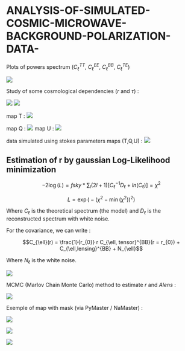 # ANALYSIS-OF-SIMULATED-COSMIC-MICROWAVE-BACKGROUND-POLARIZATION-DATA-
Plots of powers spectrum ($C_\ell^{TT}$, $C_\ell^{EE}$, $C_\ell^{BB}$, $C_\ell^{TE}$)


![](https://i.imgur.com/lhL00Sf.jpg)

Study of some cosmological dependencies ($r$ and $\tau$) : 

![](https://i.imgur.com/KUtmMSe.jpg)
![](https://i.imgur.com/F6iAZus.jpg)

map T : 
![](https://i.imgur.com/WyJoxK6.jpg)

map Q : 
![](https://i.imgur.com/IqkyrQK.jpg)
map U : 
![](https://i.imgur.com/7gD6n64.jpg)

data simulated using stokes parameters maps (T,Q,U) : 
![](https://i.imgur.com/ryl93Wx.jpg)

Estimation of r by gaussian Log-Likelihood minimization
---------------------------------------------------------
 
$$-2 \log(L) =  fsky * \sum_{l} (2l+1)[C_{\ell}^{-1} D_{\ell} + ln(C_{\ell})] = \chi^{2}$$

$$ L = \exp\Big(-\left(\chi^{2} - \min(\chi^{2})\right)^{2}\Big) $$

Where $C_{\ell}$ is the theoretical spectrum (the model) and $D_{\ell}$ is the reconstructed spectrum with white noise. 

For the covariance, we can write : 

$$C_{\ell}(r) = \frac{1}{r_{0}} r  C_{\ell, tensor}^{BB}(r = r_{0}) + C_{\ell,lensing}^{BB} + N_{\ell}$$

Where $N_{\ell}$ is the white noise. 

![](https://i.imgur.com/Dj8M0xL.jpg)

MCMC (Marlov Chain Monte Carlo) method to estimate $r$ and $Alens$  :

![](https://i.imgur.com/DxRPH8U.jpg)

Exemple of map with mask (via PyMaster / NaMaster) : 

![](https://i.imgur.com/8UEz7Bg.jpg)


![](https://i.imgur.com/VB7Bga3.jpg)


![](https://i.imgur.com/kmtXpyH.jpg)

